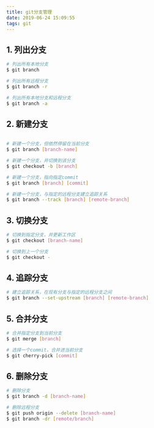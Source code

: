 ```yaml
---
title: git分支管理
date: 2019-06-24 15:09:55
tags: git
---
```


## 1. 列出分支

```bash
# 列出所有本地分支
$ git branch

# 列出所有远程分支
$ git branch -r

# 列出所有本地分支和远程分支
$ git branch -a

```

## 2. 新建分支
```bash

# 新建一个分支，但依然停留在当前分支
$ git branch [branch-name]

# 新建一个分支，并切换到该分支
$ git checkout -b [branch]

# 新建一个分支，指向指定commit
$ git branch [branch] [commit]

# 新建一个分支，与指定的远程分支建立追踪关系
$ git branch --track [branch] [remote-branch]
```

## 3. 切换分支

```bash
# 切换到指定分支，并更新工作区
$ git checkout [branch-name]

# 切换到上一个分支
$ git checkout -
```

## 4. 追踪分支

```bash
# 建立追踪关系，在现有分支与指定的远程分支之间
$ git branch --set-upstream [branch] [remote-branch]
```

## 5. 合并分支

```bash
# 合并指定分支到当前分支
$ git merge [branch]

# 选择一个commit，合并进当前分支
$ git cherry-pick [commit]
```

## 6. 删除分支

```bash
# 删除分支
$ git branch -d [branch-name]

# 删除远程分支
$ git push origin --delete [branch-name]
$ git branch -dr [remote/branch]
```